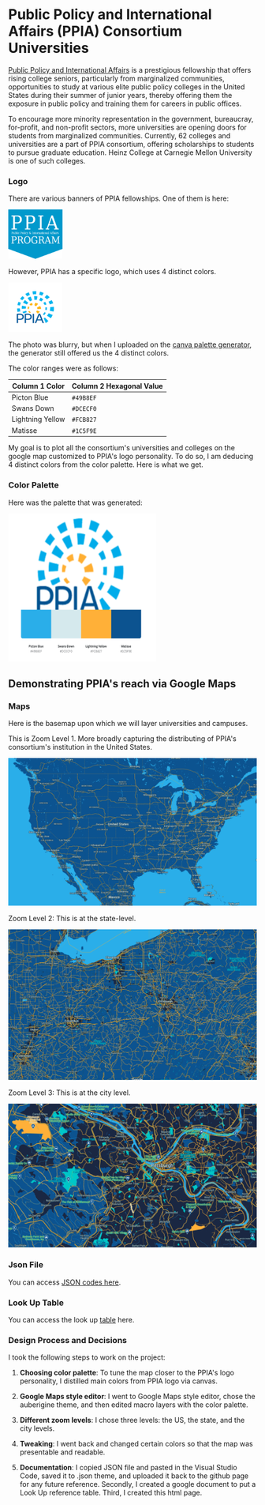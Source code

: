 # Public Policy and International Affairs (PPIA) Consortium Universities 

<a href="https://ppiaprogram.org/">Public Policy and International Affairs</a> is a prestigious fellowship that offers rising college seniors, particularly from marginalized communities, opportunities to study at various elite public policy colleges in the United States during their summer of junior years, thereby offering them the exposure in public policy and training them for careers in public offices.
  
To encourage more minority representation in the government, bureaucray, for-profit, and non-profit sectors, more universities are opening doors for students from marginalized communities. Currently, 62 colleges and universities are a part of PPIA consortium, offering scholarships to students to pursue graduate education. Heinz College at Carnegie Mellon University is one of such colleges. 
  
### Logo

There are various banners of PPIA fellowships. One of them is here: 

<img class="float" src="ppia-logo.png" atl="PPIA Logo"  width="110" height="100">


However, PPIA has a specific logo, which uses 4 distinct colors.

<img class="float" src="ppia-logo-blurry.png" atl="PPIA Logo"  width="110" height="100">

The photo was blurry, but when I uploaded on the <a href='https://www.canva.com/colors/color-palette-generator/'> canva palette generator</a>, the generator still offered us the 4 distinct colors.

The color ranges were as follows: 


| Column 1 Color    | Column 2 Hexagonal Value |
| ----------------- | ----------------------- |
| Picton Blue       | `#49B8EF`                |
| Swans Down        | `#DCECF0`                |
| Lightning Yellow  | `#FCB827`                |
| Matisse           | `#1C5F9E`                |

  
My goal is to plot all the consortium's universities and colleges on the google map customized to PPIA's logo personality. To do so, I am deducing 4 distinct colors from the color palette. Here is what we get. 
  
### Color Palette 

  
Here was the palette that was generated: 

<img class="float" src="ppia-color-palette.png" atl="PPIA Logo"  width="300" height="300">
  
## Demonstrating PPIA's reach via Google Maps
  
### Maps 
  
Here is the basemap upon which we will layer universities and campuses. 
  
This is Zoom Level 1. More broadly capturing the distributing of PPIA's consortium's institution in the United States.
  
![Zoom Level 1](map_zoom1.png)
  
Zoom Level 2: This is at the state-level.
  
![Zoom Level 2](map_zoom2.png)
  
Zoom Level 3: This is at the city level.
  
![Zoom Level 3](map_zoom3.png)
  
  
### Json File
    
You can access <a href='https://github.com/iambikashgupta/gis-portfolio/'> JSON codes here</a>.
   
  
### Look Up Table
 
You can access the look up <a href="https://github.com/iambikashgupta/gis-portfolio/](https://docs.google.com/document/d/1U1qyDIJZoNJw-hEzClXXR6GiBxCoPC1O6fI5Ar9krYM/edit?usp=sharing/"> table</a> here. 


### Design Process and Decisions

I took the following steps to work on the project:

1. **Choosing color palette**: To tune the map closer to the PPIA's logo personality, I distilled main colors from PPIA logo via canvas.

2. **Google Maps style editor**: I went to Google Maps style editor, chose the auberigine theme, and then edited macro layers with the color palette. 

3. **Different zoom levels**: I chose three levels: the US, the state, and the city levels.

4. **Tweaking**: I went back and changed certain colors so that the map was presentable and readable.

5. **Documentation**: I copied JSON file and pasted in the Visual Studio Code, saved it to .json theme, and uploaded it back to the github page for any future reference. Secondly, I created a google document to put a Look Up reference table. Third, I created this html page. 


  

